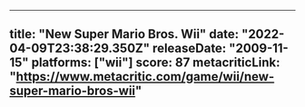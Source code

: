 
---
title: "New Super Mario Bros. Wii"
date: "2022-04-09T23:38:29.350Z"
releaseDate: "2009-11-15"
platforms: ["wii"]
score: 87
metacriticLink: "https://www.metacritic.com/game/wii/new-super-mario-bros-wii"
---
